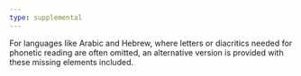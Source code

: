 ```yaml
---
type: supplemental
---
```


For languages like Arabic and Hebrew, where letters or diacritics needed for phonetic reading are often omitted,
an alternative version is provided with these missing elements included.
